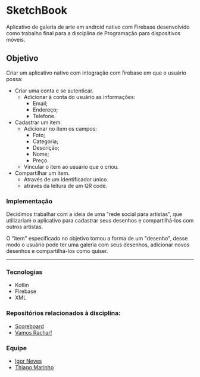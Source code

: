 # SketchBook
Aplicativo de galeria de arte em android nativo com Firebase desenvolvido como trabalho final para a disciplina de Programação para dispositivos móveis.

## Objetivo
Criar um aplicativo nativo com integração com firebase em que o usuário possa:
- Criar uma conta e se autenticar.
  - Adicionar à conta do usuário as informações: 
    - Email;
    - Endereço;
    - Telefone.
- Cadastrar um item.
  - Adicionar no item os campos: 
    - Foto;
    - Categoria;
    - Descrição;
    - Nome;
    - Preço.
  - Vincular o item ao usuário que o criou.
- Compartilhar um item.
  - Através de um identificador único.
  - através da leitura de um QR code.

### Implementação
Decidimos trabalhar com a ideia de uma "rede social para artistas", que utilizariam o aplicativo para cadastrar seus desenhos e compartilhá-los com outros artistas.   

O "item" especificado no objetivo tomou a forma de um "desenho", desse modo o usuário pode ter uma galeria com seus desenhos,
adicionar novos desenhos e compartilhá-los como quiser.

---

### Tecnologias
- Kotlin
- Firebase
- XML

### Repositórios relacionados à disciplina:
  - [Scoreboard](https://github.com/Thiagomrfs/Scoreboard)
  - [Vamos Rachar!](https://github.com/Thiagomrfs/VamosRacharApp)

### Equipe
 - [Igor Neves](https://github.com/igorNeves007) 
 - [Thiago Marinho](https://github.com/Thiagomrfs)
